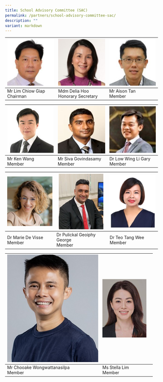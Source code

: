```yaml
---
title: School Advisory Committee (SAC)
permalink: /partners/school-advisory-committee-sac/
description: ""
variant: markdown
---
```

| ![](/images/SAC/Mr%20Lim%20Chiow%20Giap%20Chairman.jpg) | ![](/images/SAC/Mdm%20Hoo%20Honorary%20Secretary.jpg) | ![](/images/SAC/Mr%20Tan%20Kian%20Shen%20Aison.jpg) |
| -------- | -------- | -------- |
| Mr Lim Chiow Giap <br>Chairman     | Mdm Delia Hoo <br> Honorary Secretary     | Mr Aison Tan<br>Member     |

|![](/images/9a%20Ken%20Wang.jpg)  |![](/images/SAC/Mr%20Siva%20Govindasamy.jpg) |![](/images/SAC/Dr%20Low%20Wing%20Li%20Gary.jpg)  |
| -------- | -------- | -------- |
| Mr Ken Wang<br>Member     | Mr Siva Govindasamy<br>Member     | Dr Low Wing Li Gary<br>Member     |


|![](/images/marie_.png)|![](/images/Dr_Publickal.png)  |![](/images/Dr_Teo.png)|
| -------- | -------- | -------- |
| Dr Marie De Visse<br>Member     | Dr Pulickal Geoiphy George<br>Member     |  Dr Teo Tang Wee<br>Member    |

|![](/images/mr%20chooake%20wongwattanasilpa.jpg) |![](/images/Ms_Stella_Lim__2_.png) |       |
| -------- | -------- | -------- |
| Mr Chooake Wongwattanasilpa<br>Member  |Ms Stella Lim<br>Member |         |